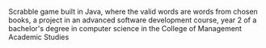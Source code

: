 Scrabble game built in Java, where the valid words are words from chosen books, a project in an advanced software development course, year 2 of a bachelor's degree in computer science in the College of Management Academic Studies
